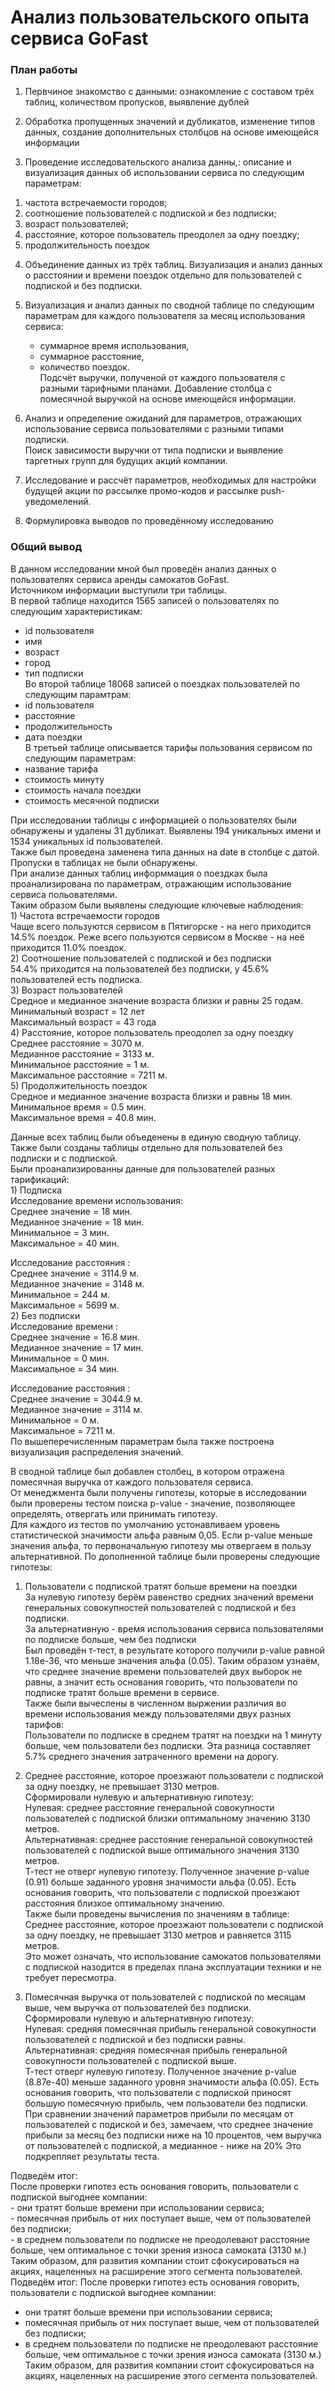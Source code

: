 # Анализ пользовательского опыта сервиса GoFast
### План работы
1. Первчиное знакомство с данными: ознакомление с составом трёх таблиц, количеством пропусков, выявление дублей  
    
2. Обработка пропущенных значений и дубликатов, изменение типов данных, создание дополнительных столбцов на основе имеющейся информации

3. Проведение исследовательского анализа данны,: описание и визуализация данных об использовании сервиса по следующим параметрам:    
1) частота встречаемости городов;  
2) соотношение пользователей с подпиской и без подписки;  
3) возраст пользователей;  
4) расстояние, которое пользователь преодолел за одну поездку;  
5) продолжительность поездок  

4. Объединение данных из трёх таблиц. Визуализация и анализ данных о расстоянии и времени поездок отдельно для пользователей с подпиской и без подписки.   


5. Визуализация и анализ данных по сводной таблице по следующим параметрам для каждого пользователя за месяц использования сервиса:  
    - суммарное время использования,   
    - суммарное расстояние,  
    - количество поездок.  
Подсчёт выручки, полученой от каждого пользователя с разными тарифными планами. Добавление столбца с помесячной выручкой на основе имеющейся информации.  

6. Анализ и определение ожиданий для параметров, отражающих использование сервиса пользователями с разными типами подписки.  
Поиск зависимости выручки от типа подписки и выявление таргетных групп для будущих акций компании.
7. Исследование и рассчёт параметров, необходимых для настройки будущей акции по рассылке промо-кодов и рассылке push-уведомелений.  
8. Формулировка выводов по проведённому исследованию



### Общий вывод
В данном исследовании мной был проведён анализ данных о пользователях сервиса аренды самокатов GoFast.   
Источником информации выступили три таблицы.  
В первой таблице находится 1565 записей о пользователях по следующим характеристикам:  
- id пользователя
- имя
- возраст
- город
- тип подписки   
Во второй таблице 18068 записей о поездках пользователей по следующим парамтрам:
- id пользователя
- расстояние
- продолжительность
- дата поездки   
В третьей таблице описывается тарифы пользования сервисом по следующим параметрам:
- название тарифа
- стоимость минуту
- стоимость начала поездки
- стоимость месячной подписки  

При исследовании таблицы с информацией о пользователях были обнаружены и удалены 31 дубликат.
Выявлены 194 уникальных имени и 1534 уникальных id пользователей.   
Также был проведена заменена типа данных на date в столбце с датой.
Пропуски в таблицах не были обнаружены.  
При анализе данных таблиц информмация о поездках была проанализирована по параметрам, отражающим использование сервиса польователями.  
Таким образом были выявлены следующие ключевые наблюдения:  
    1) Частота встречаемости городов  
    Чаще всего пользуются сервисом в Пятигорске - на него приходится 14.5% поездок. 
    Реже всего пользуются сервисом в Москве - на неё приходится 11.0% поездок.  
    2) Соотношение пользователей с подпиской и без подписки  
    54.4% приходится на пользователей без подписки, у 45.6% пользователей есть подписка.  
    3) Возраст пользователей  
    Средное и медианное значение возраста близки и равны 25 годам.  
Минимальный возраст = 12 лет  
Максимальный возраст = 43 года  
    4) Расстояние, которое пользователь преодолел за одну поездку 
    Среднее расстояние = 3070 м.  
Медианное расстояние = 3133 м.  
Минимальное расстояние = 1 м.  
Максимальное расстояние = 7211 м.      
    5) Продолжительность поездок  
Средное и медианное значение возраста близки и равны 18 мин.  
Минимальное время = 0.5 мин.  
Максимальное время = 40.8 мин.        

Данные всех таблиц были объеденены в единую сводную таблицу. Также были созданы таблицы отдельно для пользователей без подписки и с подпиской.  
Были проанализированны данные для пользователей разных тарификаций:    
    1) Подписка    
Исследование времени использования:    
Среднее значение = 18 мин.  
Медианное значение = 18 мин.  
Минимальное = 3 мин.  
Максимальное = 40 мин.  

Исследование расстояния :  
Среднее значение = 3114.9 м.  
Медианное значение = 3148 м.  
Минимальное = 244 м.  
Максимальное = 5699 м.    
    2) Без подписки    
Исследование времени :  
Среднее значение = 16.8 мин.  
Медианное значение = 17 мин.  
Минимальное = 0 мин.  
Максимальное = 34 мин.  

Исследование расстояния :  
Среднее значение = 3044.9 м.  
Медианное значение = 3114 м.  
Минимальное = 0 м.  
Максимальное = 7211 м.     
По вышеперечисленным параметрам была также построена визуализация распределения значений.    

В сводной таблице был добавлен столбец, в котором отражена помесячная выручка от каждого пользователя сервиса.  
От менеджмента были получены гипотезы, которые в исследовании были проверены тестом поиска p-value - значение, позволяющее определять, отвергать или принимать гипотезу.  
Для каждого из тестов по умолчанию устонавливаем уровень статистической значимости альфа равным 0,05. Если p-value меньше значения альфа, то первоначальную гипотезу мы отвергаем в пользу альтернативной.
По дополненной таблице были проверены следующие гипотезы:  
1) Пользователи с подпиской тратят больше времени на поездки   
    За нулевую гипотезу берём равенство средних значений времени генеральных совокупностей пользователей с подпиской и без подписки.   
    За альтернативную - время использования сервиса пользователями по подписке больше, чем без подписки   
    Был проведён т-тест, в результате которого получили p-value равной 1.18e-36, что меньше значения альфа (0.05). Таким образом узнаём, что среднее значение времени пользователей двух выборок не равны, а значит есть основания говорить, что пользователи по подписке тратят больше времени в сервисе.  
    Также были вычеслены в численном выржении различия во времени использования между пользователями двух разных тарифов:  
    Пользователи по подписке в среднем тратят на поездки на 1 минуту больше, чем пользователи без подписки. 
    Эта разница составляет 5.7% среднего значения затраченного времени на дорогу.
    
2) Среднее расстояние, которое проезжают пользователи с подпиской за одну поездку, не превышает 3130 метров.    
    Сформировали нулевую и альтернативную гипотезу:  
    Нулевая: среднее расстояние генеральной совокупности пользователей с подпиской близки оптимальному значению 3130 метров.     
    Альтернативная: среднее расстояние генеральной совокупностей пользователей с подпиской выше оптимального значения 3130 метров.  
    Т-тест не отверг нулевую гипотезу. Полученное значение p-value (0.91) больше заданного уровня значимости альфа (0.05). Есть основания говорить, что пользователи с подпиской проезжают расстояния близкое оптимальному значению.  
    Также были проведены вычисления по значениям в таблице:      
   Среднее расстояние, которое проезжают пользователи с подпиской за одну поездку, не превышает 3130 метров и равняется 3115 метров.  
    Это может означать, что использование самокатов пользователями с подпиской назодится в пределах плана эксплуатации техники и не требует пересмотра.        
         

3) Помесячная выручка от пользователей с подпиской по месяцам выше, чем выручка от пользователей без подписки.       
    Сформировали нулевую и альтернативную гипотезу:  
    Нулевая: средняя помесячная прибыль генеральной совокупности пользователей с подпиской и без подписки равны.   
    Альтернативная: средняя помесячная прибыль генеральной совокупности пользователей с подпиской выше.    
    Т-тест отверг нулевую гипотезу. Полученное значение p-value (8.87e-40) меньше заданного уровня значимости альфа (0.05). Есть основания говорить, что пользователи с подпиской приносят большую помесячную прибыль, чем пользователи без подписки.  
    При сравнении значений параметров прибыли по месяцам от пользователей с подиской и без, замечаем, что среднее значение прибыли за месяц без подписки ниже на 10 процентов, чем выручка от пользователей с подпиской, а медианное - ниже на 20%   Это подкрепляет результаты теста.      

Подведём итог:  
    После проверки гипотез есть основания говорить, пользователи с подпиской выгоднее компании:   
        - они тратят больше времени при использовании сервиса;  
        - помесячная прибыль от них поступает выше, чем от пользователей без подписки;  
        - в среднем пользователи по подписке не преодолевают расстояние больше, чем оптимальное с точки зрения износа самоката (3130 м.)  
Таким образом, для развития компании стоит сфокусироваться на акциях, нацеленных на расширение этого сегмента пользователей.
Подведём итог:
После проверки гипотез есть основания говорить, пользователи с подпиской выгоднее компании:
- они тратят больше времени при использовании сервиса;
- помесячная прибыль от них поступает выше, чем от пользователей без подписки;
- в среднем пользователи по подписке не преодолевают расстояние больше, чем оптимальное с точки зрения износа самоката (3130 м.)
Таким образом, для развития компании стоит сфокусироваться на акциях, нацеленных на расширение этого сегмента пользователей.

